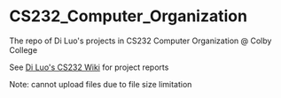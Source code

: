 # CS232_Computer_Organization
The repo of Di Luo's projects in CS232 Computer Organization @ Colby College

See [Di Luo's CS232 Wiki](https://htmlpreview.github.io/?https://raw.githubusercontent.com/diluo1999/wiki_colby_edu/main/474513832.html) for project reports

Note: cannot upload files due to file size limitation

